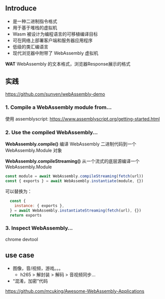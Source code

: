 ## Introduce

- 是一种二进制指令格式
- 用于基于堆栈的虚拟机
- Wasm 被设计为编程语言的可移植编译目标
- 可在网络上部署客户端和服务器应用程序
- 低级的类汇编语言
- 现代浏览器中附带了 WebAssembly 虚拟机

**WAT**
WebAssembly 的文本格式，浏览器Response展示的格式

## 实践

https://github.com/sunven/webAssembly-demo
### 1. Compile a WebAssembly module from…

使用 assemblyscript: https://www.assemblyscript.org/getting-started.html

### 2. Use the compiled WebAssembly…

**WebAssembly.compile()**
编译 WebAssembly 二进制代码到一个WebAssembly.Module 对象

**WebAssembly.compileStreaming()**
从一个流式的底层源编译一个WebAssembly.Module

```js
const module = await WebAssembly.compileStreaming(fetch(url))
const { exports } = await WebAssembly.instantiate(module, {})
```

可以替换为：

```js
  const {
    instance: { exports },
  } = await WebAssembly.instantiateStreaming(fetch(url), {})
  return exports
```

### 3. Inspect WebAssembly…

chrome devtool
## use case

- 图像，音/视频，游戏。。。
	- h265 > 解封装 > 解码 > 音视频同步...
- “混淆，加密”代码

https://github.com/mcuking/Awesome-WebAssembly-Applications